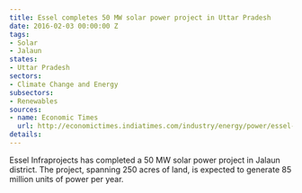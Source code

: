 ```yaml
---
title: Essel completes 50 MW solar power project in Uttar Pradesh
date: 2016-02-03 00:00:00 Z
tags:
- Solar
- Jalaun
states:
- Uttar Pradesh
sectors:
- Climate Change and Energy
subsectors:
- Renewables
sources:
- name: Economic Times
  url: http://economictimes.indiatimes.com/industry/energy/power/essel-infraprojects-commissions-50-mw-solar-plant-in-uttar-pradesh/articleshow/50747785.cms
details: 
---
```


Essel Infraprojects has completed a 50 MW solar power project in Jalaun district. The project, spanning 250 acres of land, is expected to generate 85 million units of power per year.
